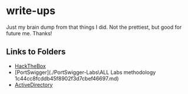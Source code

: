# write-ups
Just my brain dump from that things I did. Not the prettiest, but good for future me. Thanks!

## Links to Folders

- [HackTheBox](./HackTheBox\htbIndex.md)
- [PortSwigger](./PortSwigger-Labs\ALL Labs methodology 1c44cc8fcddb45f8902f3d7cbef46697.md)
- [ActiveDirectory](./ActiveDirectory\adIndex.md)